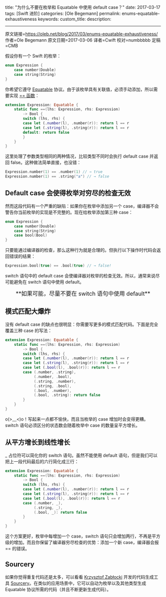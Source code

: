 title: "为什么不要在枚举和 Equatable 中使用 default case？"
date: 2017-03-17
tags: [Swift 进阶]
categories: [Ole Begemann]
permalink: enums-equatable-exhaustiveness
keywords: 
custom_title: 
description: 

---
原文链接=https://oleb.net/blog/2017/03/enums-equatable-exhaustiveness/
作者=Ole Begemann
原文日期=2017-03-06
译者=Cwift
校对=numbbbbb
定稿=CMB

<!--此处开始正文-->

假设你有一个 Swift 的枚举：

```swift
enum Expression {
    case number(Double)
    case string(String)
}
```

你希望它遵守 [Equatable](https://developer.apple.com/reference/swift/equatable) 协议。由于该枚举具有关联值，必须手动添加，所以需要实现 [== 函数](https://developer.apple.com/reference/swift/equatable/1539854)：

```swift
extension Expression: Equatable {
    static func ==(lhs: Expression, rhs: Expression)
        -> Bool {
        switch (lhs, rhs) {
        case let (.number(l), .number(r)): return l == r
        case let (.string(l), .string(r)): return l == r
        default: return false
        }
    }
}
```

这里处理了参数类型相同的两种情况，比较类型不同时会执行 default case 并返回 false。这种做法简单直接，也没错：

```swift
Expression.number(1) == .number(1) // → true
Expression.number(1) == .string("a") // → false
```

<!--more-->

## Default case 会使得枚举对穷尽的检查无效

然而这段代码有一个严重的缺陷：如果你在枚举中添加另一个 case，编译器不会警告你当前枚举的实现是不完整的。现在给枚举添加第三种 case：

```swift
enum Expression {
    case number(Double)
    case string(String)
    case bool(Bool)
}
```

只要能通过编译器的检查，那么这种行为就是合理的。但执行以下操作时代码会返回错误的结果：

```swift
Expression.bool(true) == .bool(true) // → false!
```

switch 语句中的 default case 会使编译器对枚举的检查无效。所以，通常来说尽可能避免在 switch 语句中使用 default。

<center><font  size=4>**如果可能，尽量不要在 switch 语句中使用 default**</font></center>

## 模式匹配大爆炸

没有 default case 的缺点也很明显：你需要写更多的模式匹配代码。下面是完全覆盖三种 case 的写法：

```swift
extension Expression: Equatable {
    static func ==(lhs: Expression, rhs: Expression)
        -> Bool {
        switch (lhs, rhs) {
        case let (.number(l), .number(r)): return l == r
        case let (.string(l), .string(r)): return l == r
        case let (.bool(l), .bool(r)): return l == r
        case (.number, .string),
             (.number, .bool),
             (.string, .number),
             (.string, .bool),
             (.bool, .number),
             (.bool, .string): return false
        }
    }
}
```

o(>﹏<)o！写起来一点都不愉快，而且当枚举的 case 增加时会变得更糟。switch 语句必须区分的状态数会随着枚举中 case 的数量呈平方增长。

## 从平方增长到线性增长

_ 占位符可以简化你的 switch 语句。虽然不能使用 default 语句，但是我们可以把上一段代码最后的六行简化成三行：

```swift
extension Expression: Equatable {
    static func ==(lhs: Expression, rhs: Expression)
        -> Bool {
        switch (lhs, rhs) {
        case let (.number(l), .number(r)): return l == r
        case let (.string(l), .string(r)): return l == r
        case let (.bool(l), .bool(r)): return l == r
        case (.number, _),
             (.string, _),
             (.bool, _): return false
        }
    }
}
```

这个方案更好，枚举中每增加一个 case，switch 语句只会增加两行，不再是平方级的增加。而且你保留了编译器穷尽检查的优势：添加一个新 case，编译器会报 == 的错误。

## Sourcery

如果你觉得重复代码还是太多，可以看看 [Krzysztof Zabłocki](http://merowing.info) 开发的代码生成工具 [Sourcery](https://github.com/krzysztofzablocki/Sourcery)。在类似的应用场景中，它可以自动为枚举以及其他类型生成 Equatable 协议所需的代码（并且不断更新生成代码）。